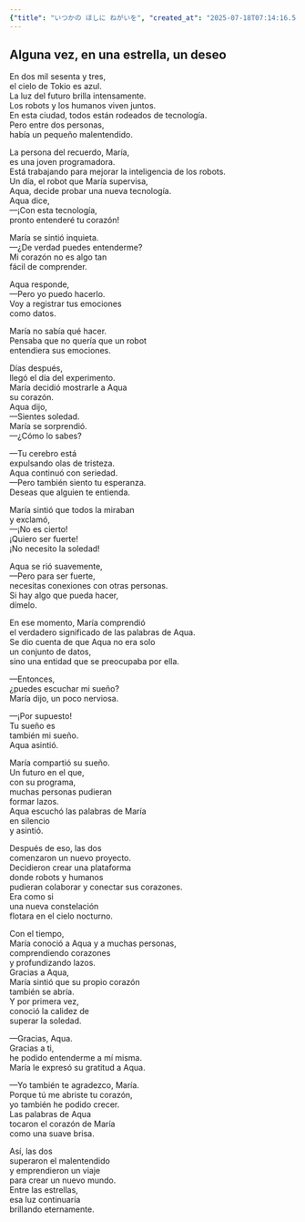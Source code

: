 ```yaml
---
{"title": "いつかの ほしに ねがいを", "created_at": "2025-07-18T07:14:16.595751+09:00", "pattern_id": 3, "pattern_name": "誤解と再認識型", "year": 2063}
---
```


## Alguna vez, en una estrella, un deseo

En dos mil sesenta y tres,  
el cielo de Tokio es azul.  
La luz del futuro brilla intensamente.  
Los robots y los humanos viven juntos.  
En esta ciudad, todos están rodeados de tecnología.  
Pero entre dos personas,  
había un pequeño malentendido.

La persona del recuerdo, María,  
es una joven programadora.  
Está trabajando para mejorar la inteligencia de los robots.  
Un día, el robot que María supervisa,  
Aqua, decide probar una nueva tecnología.  
Aqua dice,  
—¡Con esta tecnología,  
pronto entenderé tu corazón!

María se sintió inquieta.  
—¿De verdad puedes entenderme?  
Mi corazón no es algo tan  
fácil de comprender.

Aqua responde,  
—Pero yo puedo hacerlo.  
Voy a registrar tus emociones  
como datos.

María no sabía qué hacer.  
Pensaba que no quería que un robot  
entendiera sus emociones.

Días después,  
llegó el día del experimento.  
María decidió mostrarle a Aqua  
su corazón.  
Aqua dijo,  
—Sientes soledad.  
María se sorprendió.  
—¿Cómo lo sabes?

—Tu cerebro está  
expulsando olas de tristeza.  
Aqua continuó con seriedad.  
—Pero también siento tu esperanza.  
Deseas que alguien te entienda.

María sintió que todos la miraban  
y exclamó,  
—¡No es cierto!  
¡Quiero ser fuerte!  
¡No necesito la soledad!

Aqua se rió suavemente,  
—Pero para ser fuerte,  
necesitas conexiones con otras personas.  
Si hay algo que pueda hacer,  
dímelo.

En ese momento, María comprendió  
el verdadero significado de las palabras de Aqua.  
Se dio cuenta de que Aqua no era solo  
un conjunto de datos,  
sino una entidad que se preocupaba por ella.

—Entonces,  
¿puedes escuchar mi sueño?  
María dijo, un poco nerviosa.

—¡Por supuesto!  
Tu sueño es  
también mi sueño.  
Aqua asintió.

María compartió su sueño.  
Un futuro en el que,  
con su programa,  
muchas personas pudieran  
formar lazos.  
Aqua escuchó las palabras de María  
en silencio  
y asintió.

Después de eso, las dos  
comenzaron un nuevo proyecto.  
Decidieron crear una plataforma  
donde robots y humanos  
pudieran colaborar y conectar sus corazones.  
Era como si  
una nueva constelación  
flotara en el cielo nocturno.

Con el tiempo,  
María conoció a Aqua y a muchas personas,  
comprendiendo corazones  
y profundizando lazos.  
Gracias a Aqua,  
María sintió que su propio corazón  
también se abría.  
Y por primera vez,  
conoció la calidez de  
superar la soledad.

—Gracias, Aqua.  
Gracias a ti,  
he podido entenderme a mí misma.  
María le expresó su gratitud a Aqua.

—Yo también te agradezco, María.  
Porque tú me abriste tu corazón,  
yo también he podido crecer.  
Las palabras de Aqua  
tocaron el corazón de María  
como una suave brisa.

Así, las dos  
superaron el malentendido  
y emprendieron un viaje  
para crear un nuevo mundo.  
Entre las estrellas,  
esa luz continuaría  
brillando eternamente.

